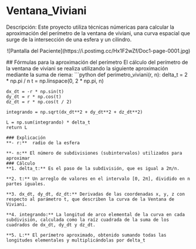 # Ventana_Viviani

Descripción: Este proyecto utiliza técnicas númericas para calcular la aproximación del perímetro de la ventana de viviani, una curva espacial que surge de la intersección de una esfera y un cilindro. 

<p style="text-align: center;"> ![Pantalla del Paciente](https://i.postimg.cc/Hx1F2wZf/Doc1-page-0001.jpg)
</p>    
## Fórmulas para la aproximación del perímetro
El cálculo del perímetro de la ventana de viviani se realiza utilizando la siguiente aproximación mediante la suma de riema: 
```python
def perimetro_viviani(r, n):
    delta_t = 2 * np.pi / n
    t = np.linspace(0, 2 * np.pi, n)
    
    dx_dt = -r * np.sin(t)
    dy_dt = r * np.cos(t)
    dz_dt = r * np.cos(t / 2)
    
    integrando = np.sqrt(dx_dt**2 + dy_dt**2 + dz_dt**2)
    
    L = np.sum(integrando) * delta_t
    return L
```
### Explicación
**- r:**  radio de la esfera

**- n:** El número de subdivisiones (subintervalos) utilizados para aproximar 
### Cálculo
**1. delta_t:** Es el paso de la subdivisión, que es igual a 2π/n.

**2. t:** Un arreglo de valores en el intervalo [0, 2π], dividido en n partes iguales.

**3. dx_dt, dy_dt, dz_dt:** Derivadas de las coordenadas x, y, z con respecto al parámetro t, que describen la curva de la Ventana de Viviani.

**4. integrando:** La longitud de arco elemental de la curva en cada subdivisión, calculada como la raíz cuadrada de la suma de los cuadrados de dx_dt, dy_dt y dz_dt.

**5. L:** El perímetro aproximado, obtenido sumando todas las longitudes elementales y multiplicándolas por delta_t
